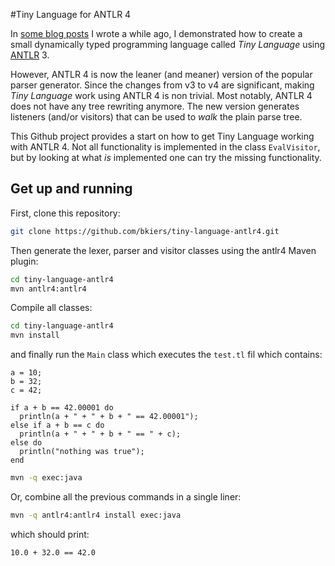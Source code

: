 #Tiny Language for ANTLR 4

In [some blog posts](http://bkiers.blogspot.nl/2011/03/creating-your-own-programming-language.html)
I wrote a while ago, I demonstrated how to create a small dynamically typed programming language
called *Tiny Language* using [ANTLR](http://www.antlr.org/) 3.

However, ANTLR 4 is now the leaner (and meaner) version of the popular parser generator. Since the
changes from v3 to v4 are significant, making *Tiny Language* work using ANTLR 4 is non trivial.
Most notably, ANTLR 4 does not have any tree rewriting anymore. The new version generates listeners
(and/or visitors) that can be used to *walk* the plain parse tree.

This Github project provides a start on how to get Tiny Language working with ANTLR 4. Not all
functionality is implemented in the class `EvalVisitor`, but by looking at what *is* implemented
one can try the missing functionality.

## Get up and running

First, clone this repository:

```bash
git clone https://github.com/bkiers/tiny-language-antlr4.git
```

Then generate the lexer, parser and visitor classes using the antlr4 Maven plugin:

```bash
cd tiny-language-antlr4
mvn antlr4:antlr4
```

Compile all classes:

```bash
cd tiny-language-antlr4
mvn install
```

and finally run the `Main` class which executes the `test.tl` fil which contains:

```
a = 10;
b = 32;
c = 42;

if a + b == 42.00001 do
  println(a + " + " + b + " == 42.00001");
else if a + b == c do
  println(a + " + " + b + " == " + c);
else do
  println("nothing was true");
end
```

```bash
mvn -q exec:java
```

Or, combine all the previous commands in a single liner:

```bash
mvn -q antlr4:antlr4 install exec:java
```

which should print:

```
10.0 + 32.0 == 42.0
```